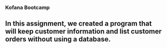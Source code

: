 ### Kofana Bootcamp 

## In this assignment, we created a program that will keep customer information and list customer orders without using a database.
